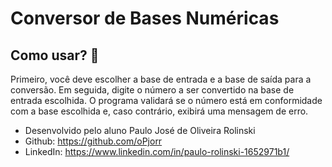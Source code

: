# **Conversor de Bases Numéricas**

## Como usar? 🤔

Primeiro, você deve escolher a base de entrada e a base de saída para a
conversão. Em seguida, digite o número a ser convertido na base de
entrada escolhida. O programa validará se o número está em
conformidade com a base escolhida e, caso contrário, exibirá uma
mensagem de erro.

- Desenvolvido pelo aluno Paulo José de Oliveira Rolinski
- Github: https://github.com/oPjorr
- LinkedIn: https://www.linkedin.com/in/paulo-rolinski-1652971b1/
